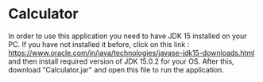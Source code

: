 # Calculator
In order to use this application you need to have JDK 15 installed on your PC. If you have not installed it before, click on this link : https://www.oracle.com/in/java/technologies/javase-jdk15-downloads.html and then install required version of JDK 15.0.2 for your OS. After this, download "Calculator.jar" and open this file to run the application. 
